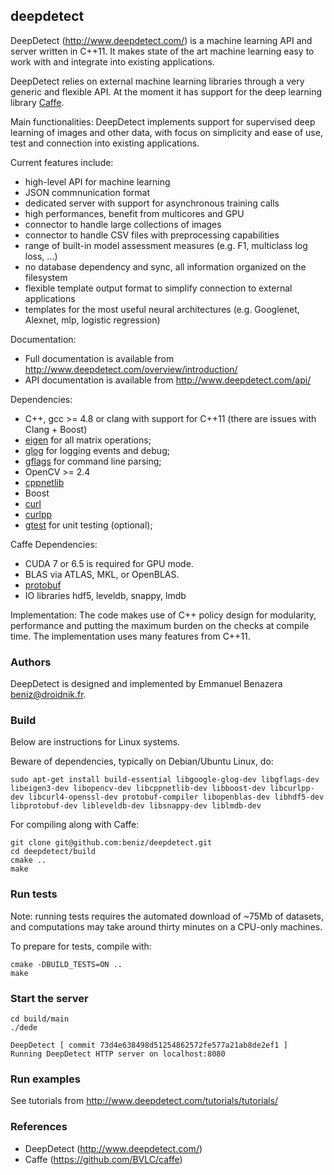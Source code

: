 ## deepdetect
DeepDetect (http://www.deepdetect.com/) is a machine learning API and server written in C++11. It makes state of the art machine learning easy to work with and integrate into existing applications.

DeepDetect relies on external machine learning libraries through a very generic and flexible API. At the moment it has support for the deep learning library [Caffe](https://github.com/BVLC/caffe).

Main functionalities:
DeepDetect implements support for supervised deep learning of images and other data, with focus on simplicity and ease of use, test and connection into existing applications.

Current features include:

- high-level API for machine learning
- JSON commnunication format
- dedicated server with support for asynchronous training calls
- high performances, benefit from multicores and GPU
- connector to handle large collections of images
- connector to handle CSV files with preprocessing capabilities
- range of built-in model assessment measures (e.g. F1, multiclass log loss, ...)
- no database dependency and sync, all information organized on the filesystem
- flexible template output format to simplify connection to external applications
- templates for the most useful neural architectures (e.g. Googlenet, Alexnet, mlp, logistic regression)

Documentation:
- Full documentation is available from http://www.deepdetect.com/overview/introduction/
- API documentation is available from http://www.deepdetect.com/api/

Dependencies:

- C++, gcc >= 4.8 or clang with support for C++11 (there are issues with Clang + Boost)
- [eigen](http://eigen.tuxfamily.org/index.php?title=Main_Page) for all matrix operations;
- [glog](https://code.google.com/p/google-glog/) for logging events and debug;
- [gflags](https://code.google.com/p/gflags/) for command line parsing;
- OpenCV >= 2.4
- [cppnetlib](http://cpp-netlib.org/)
- Boost
- [curl](http://curl.haxx.se/)
- [curlpp](http://www.curlpp.org/)
- [gtest](https://code.google.com/p/googletest/) for unit testing (optional);

Caffe Dependencies:

- CUDA 7 or 6.5 is required for GPU mode.
- BLAS via ATLAS, MKL, or OpenBLAS.
- [protobuf](https://github.com/google/protobuf)
- IO libraries hdf5, leveldb, snappy, lmdb


Implementation:
The code makes use of C++ policy design for modularity, performance and putting the maximum burden on the checks at compile time. The implementation uses many features from C++11.

### Authors
DeepDetect is designed and implemented by Emmanuel Benazera <beniz@droidnik.fr>.

### Build

Below are instructions for Linux systems.

Beware of dependencies, typically on Debian/Ubuntu Linux, do:
```
sudo apt-get install build-essential libgoogle-glog-dev libgflags-dev libeigen3-dev libopencv-dev libcppnetlib-dev libboost-dev libcurlpp-dev libcurl4-openssl-dev protobuf-compiler libopenblas-dev libhdf5-dev libprotobuf-dev libleveldb-dev libsnappy-dev liblmdb-dev
```

For compiling along with Caffe:
```
git clone git@github.com:beniz/deepdetect.git
cd deepdetect/build
cmake ..
make
```

### Run tests

Note: running tests requires the automated download of ~75Mb of datasets, and computations may take around thirty minutes on a CPU-only machines.

To prepare for tests, compile with:
```
cmake -DBUILD_TESTS=ON ..
make
```

### Start the server

```
cd build/main
./dede

DeepDetect [ commit 73d4e638498d51254862572fe577a21ab8de2ef1 ]
Running DeepDetect HTTP server on localhost:8080
```

### Run examples

See tutorials from http://www.deepdetect.com/tutorials/tutorials/

### References

- DeepDetect (http://www.deepdetect.com/)
- Caffe (https://github.com/BVLC/caffe)
